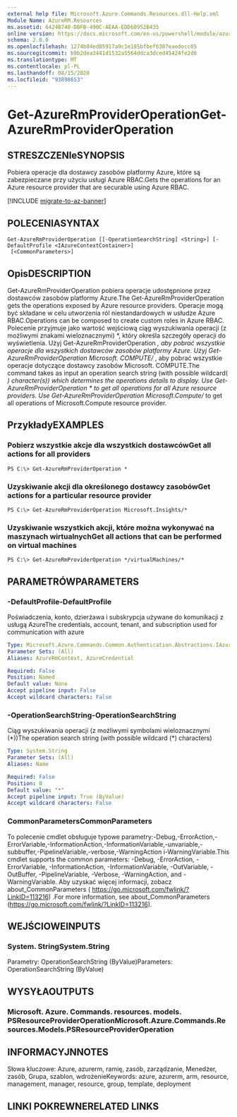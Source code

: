 ```yaml
---
external help file: Microsoft.Azure.Commands.Resources.dll-Help.xml
Module Name: AzureRM.Resources
ms.assetid: 6424B740-DBFB-490C-AEAA-EDD60952B435
online version: https://docs.microsoft.com/en-us/powershell/module/azurerm.resources/get-azurermprovideroperation
schema: 2.0.0
ms.openlocfilehash: 1274b04ed85917a9c1e185bfbef6307eaedecc05
ms.sourcegitcommit: b9b2dea3441d1532a5564ddca3dced45424fe2d6
ms.translationtype: MT
ms.contentlocale: pl-PL
ms.lasthandoff: 08/15/2020
ms.locfileid: "93898653"
---
```

# <span data-ttu-id="7b740-101">Get-AzureRmProviderOperation</span><span class="sxs-lookup"><span data-stu-id="7b740-101">Get-AzureRmProviderOperation</span></span>

## <span data-ttu-id="7b740-102">STRESZCZENIe</span><span class="sxs-lookup"><span data-stu-id="7b740-102">SYNOPSIS</span></span>
<span data-ttu-id="7b740-103">Pobiera operacje dla dostawcy zasobów platformy Azure, które są zabezpieczane przy użyciu usługi Azure RBAC.</span><span class="sxs-lookup"><span data-stu-id="7b740-103">Gets the operations for an Azure resource provider that are securable using Azure RBAC.</span></span>

[!INCLUDE [migrate-to-az-banner](../../includes/migrate-to-az-banner.md)]

## <span data-ttu-id="7b740-104">POLECENIA</span><span class="sxs-lookup"><span data-stu-id="7b740-104">SYNTAX</span></span>

```
Get-AzureRmProviderOperation [[-OperationSearchString] <String>] [-DefaultProfile <IAzureContextContainer>]
 [<CommonParameters>]
```

## <span data-ttu-id="7b740-105">Opis</span><span class="sxs-lookup"><span data-stu-id="7b740-105">DESCRIPTION</span></span>
<span data-ttu-id="7b740-106">Get-AzureRmProviderOperation pobiera operacje udostępnione przez dostawców zasobów platformy Azure.</span><span class="sxs-lookup"><span data-stu-id="7b740-106">The Get-AzureRmProviderOperation gets the operations exposed by Azure resource providers.</span></span>
<span data-ttu-id="7b740-107">Operacje mogą być składane w celu utworzenia ról niestandardowych w usłudze Azure RBAC.</span><span class="sxs-lookup"><span data-stu-id="7b740-107">Operations can be composed to create custom roles in Azure RBAC.</span></span>
<span data-ttu-id="7b740-108">Polecenie przyjmuje jako wartość wejściową ciąg wyszukiwania operacji (z możliwymi znakami wieloznacznymi) \*, który określa szczegóły operacji do wyświetlenia. Użyj Get-AzureRmProviderOperation *, aby pobrać wszystkie operacje dla wszystkich dostawców zasobów platformy Azure. Użyj Get-AzureRmProviderOperation Microsoft. COMPUTE/* , aby pobrać wszystkie operacje dotyczące dostawcy zasobów Microsoft. COMPUTE.</span><span class="sxs-lookup"><span data-stu-id="7b740-108">The command takes as input an operation search string (with possible wildcard( *) character(s)) which determines the operations details to display. Use Get-AzureRmProviderOperation \* to get all operations for all Azure resource providers. Use Get-AzureRmProviderOperation Microsoft.Compute/* to get all operations of Microsoft.Compute resource provider.</span></span>

## <span data-ttu-id="7b740-109">Przykłady</span><span class="sxs-lookup"><span data-stu-id="7b740-109">EXAMPLES</span></span>

### <span data-ttu-id="7b740-110">Pobierz wszystkie akcje dla wszystkich dostawców</span><span class="sxs-lookup"><span data-stu-id="7b740-110">Get all actions for all providers</span></span>
```
PS C:\> Get-AzureRmProviderOperation *
```

### <span data-ttu-id="7b740-111">Uzyskiwanie akcji dla określonego dostawcy zasobów</span><span class="sxs-lookup"><span data-stu-id="7b740-111">Get actions for a particular resource provider</span></span>
```
PS C:\> Get-AzureRmProviderOperation Microsoft.Insights/*
```

### <span data-ttu-id="7b740-112">Uzyskiwanie wszystkich akcji, które można wykonywać na maszynach wirtualnych</span><span class="sxs-lookup"><span data-stu-id="7b740-112">Get all actions that can be performed on virtual machines</span></span>
```
PS C:\> Get-AzureRmProviderOperation */virtualMachines/*
```

## <span data-ttu-id="7b740-113">PARAMETRÓW</span><span class="sxs-lookup"><span data-stu-id="7b740-113">PARAMETERS</span></span>

### <span data-ttu-id="7b740-114">-DefaultProfile</span><span class="sxs-lookup"><span data-stu-id="7b740-114">-DefaultProfile</span></span>
<span data-ttu-id="7b740-115">Poświadczenia, konto, dzierżawa i subskrypcja używane do komunikacji z usługą Azure</span><span class="sxs-lookup"><span data-stu-id="7b740-115">The credentials, account, tenant, and subscription used for communication with azure</span></span>

```yaml
Type: Microsoft.Azure.Commands.Common.Authentication.Abstractions.IAzureContextContainer
Parameter Sets: (All)
Aliases: AzureRmContext, AzureCredential

Required: False
Position: Named
Default value: None
Accept pipeline input: False
Accept wildcard characters: False
```

### <span data-ttu-id="7b740-116">-OperationSearchString</span><span class="sxs-lookup"><span data-stu-id="7b740-116">-OperationSearchString</span></span>
<span data-ttu-id="7b740-117">Ciąg wyszukiwania operacji (z możliwymi symbolami wieloznacznymi (\*))</span><span class="sxs-lookup"><span data-stu-id="7b740-117">The operation search string (with possible wildcard (\*) characters)</span></span>

```yaml
Type: System.String
Parameter Sets: (All)
Aliases: Name

Required: False
Position: 0
Default value: "*"
Accept pipeline input: True (ByValue)
Accept wildcard characters: False
```

### <span data-ttu-id="7b740-118">CommonParameters</span><span class="sxs-lookup"><span data-stu-id="7b740-118">CommonParameters</span></span>
<span data-ttu-id="7b740-119">To polecenie cmdlet obsługuje typowe parametry:-Debug,-ErrorAction,-ErrorVariable,-InformationAction,-InformationVariable,-unvariable,-subbuffer,-PipelineVariable,-verbose,-WarningAction i-WarningVariable.</span><span class="sxs-lookup"><span data-stu-id="7b740-119">This cmdlet supports the common parameters: -Debug, -ErrorAction, -ErrorVariable, -InformationAction, -InformationVariable, -OutVariable, -OutBuffer, -PipelineVariable, -Verbose, -WarningAction, and -WarningVariable.</span></span> <span data-ttu-id="7b740-120">Aby uzyskać więcej informacji, zobacz about_CommonParameters ( https://go.microsoft.com/fwlink/?LinkID=113216) .</span><span class="sxs-lookup"><span data-stu-id="7b740-120">For more information, see about_CommonParameters (https://go.microsoft.com/fwlink/?LinkID=113216).</span></span>

## <span data-ttu-id="7b740-121">WEJŚCIOWE</span><span class="sxs-lookup"><span data-stu-id="7b740-121">INPUTS</span></span>

### <span data-ttu-id="7b740-122">System. String</span><span class="sxs-lookup"><span data-stu-id="7b740-122">System.String</span></span>
<span data-ttu-id="7b740-123">Parametry: OperationSearchString (ByValue)</span><span class="sxs-lookup"><span data-stu-id="7b740-123">Parameters: OperationSearchString (ByValue)</span></span>

## <span data-ttu-id="7b740-124">WYSYŁA</span><span class="sxs-lookup"><span data-stu-id="7b740-124">OUTPUTS</span></span>

### <span data-ttu-id="7b740-125">Microsoft. Azure. Commands. resources. models. PSResourceProviderOperation</span><span class="sxs-lookup"><span data-stu-id="7b740-125">Microsoft.Azure.Commands.Resources.Models.PSResourceProviderOperation</span></span>

## <span data-ttu-id="7b740-126">INFORMACYJN</span><span class="sxs-lookup"><span data-stu-id="7b740-126">NOTES</span></span>
<span data-ttu-id="7b740-127">Słowa kluczowe: Azure, azurerm, ramię, zasób, zarządzanie, Menedżer, zasób, Grupa, szablon, wdrożenie</span><span class="sxs-lookup"><span data-stu-id="7b740-127">Keywords: azure, azurerm, arm, resource, management, manager, resource, group, template, deployment</span></span>

## <span data-ttu-id="7b740-128">LINKI POKREWNE</span><span class="sxs-lookup"><span data-stu-id="7b740-128">RELATED LINKS</span></span>
